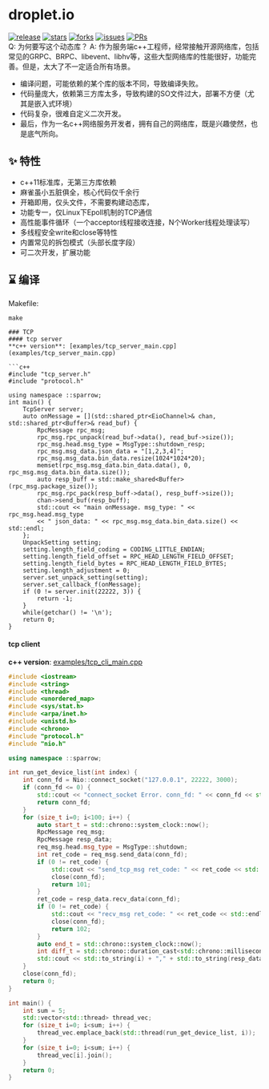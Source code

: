 # droplet.io

[![release](https://badgen.net/github/release/nazhizq/droplet.io?icon=github)](https://github.com/nazhizq/droplet.io/releases)
[![stars](https://badgen.net/github/stars/nazhizq/droplet.io?icon=github)](https://github.com/nazhizq/droplet.io/stargazers)
[![forks](https://badgen.net/github/forks/nazhizq/droplet.io?icon=github)](https://github.com/nazhizq/droplet.io/network/members)
[![issues](https://badgen.net/github/issues/nazhizq/droplet.io?icon=github)](https://github.com/nazhizq/droplet.io/issues)
[![PRs](https://badgen.net/github/prs/nazhizq/droplet.io?icon=github)](https://github.com/nazhizq/droplet.io/pulls)
<br>
Q: 为何要写这个动态库？
A: 作为服务端c++工程师，经常接触开源网络库，包括常见的GRPC、BRPC、libevent、libhv等，这些大型网络库的性能很好，功能完善。但是，太大了不一定适合所有场景。
  * 编译问题，可能依赖的某个库的版本不同，导致编译失败。
  * 代码量庞大，依赖第三方库太多，导致构建的SO文件过大，部署不方便（尤其是嵌入式环境）
  * 代码复杂，很难自定义二次开发。
  * 最后，作为一名c++网络服务开发者，拥有自己的网络库，既是兴趣使然，也是底气所向。

## ✨ 特性
- c++11标准库，无第三方库依赖
- 麻雀虽小五脏俱全，核心代码仅千余行
- 开箱即用，仅头文件，不需要构建动态库，
- 功能专一，仅Linux下Epoll机制的TCP通信
- 高性能事件循环（一个acceptor线程接收连接，N个Worker线程处理读写）
- 多线程安全write和close等特性
- 内置常见的拆包模式（头部长度字段）
- 可二次开发，扩展功能


## ⌛️ 编译

Makefile:
```shell
make

### TCP
#### tcp server
**c++ version**: [examples/tcp_server_main.cpp](examples/tcp_server_main.cpp)

```c++
#include "tcp_server.h"
#include "protocol.h"

using namespace ::sparrow;
int main() {
    TcpServer server;
    auto onMessage = [](std::shared_ptr<EioChannel>& chan, std::shared_ptr<Buffer>& read_buf) {
        RpcMessage rpc_msg;
        rpc_msg.rpc_unpack(read_buf->data(), read_buf->size());
        rpc_msg.head.msg_type = MsgType::shutdown_resp;
        rpc_msg.msg_data.json_data = "[1,2,3,4]";
        rpc_msg.msg_data.bin_data.resize(1024*1024*20);
        memset(rpc_msg.msg_data.bin_data.data(), 0, rpc_msg.msg_data.bin_data.size());
        auto resp_buff = std::make_shared<Buffer>(rpc_msg.package_size());
        rpc_msg.rpc_pack(resp_buff->data(), resp_buff->size());
        chan->send_buf(resp_buff);
        std::cout << "main onMessage. msg_type: " << rpc_msg.head.msg_type
        << " json_data: " << rpc_msg.msg_data.bin_data.size() << std::endl;
    };
    UnpackSetting setting;
    setting.length_field_coding = CODING_LITTLE_ENDIAN;
    setting.length_field_offset = RPC_HEAD_LENGTH_FIELD_OFFSET;
    setting.length_field_bytes = RPC_HEAD_LENGTH_FIELD_BYTES;
    setting.length_adjustment = 0;
    server.set_unpack_setting(setting);
    server.set_callback_f(onMessage);
    if (0 != server.init(22222, 3)) {
        return -1;
    }
    while(getchar() != '\n');
    return 0;
}
```

#### tcp client
**c++ version**: [examples/tcp_cli_main.cpp](examples/tcp_cli_main.cpp)

```c++
#include <iostream>
#include <string>
#include <thread>
#include <unordered_map>
#include <sys/stat.h>
#include <arpa/inet.h>
#include <unistd.h>
#include <chrono>
#include "protocol.h"
#include "nio.h"

using namespace ::sparrow;

int run_get_device_list(int index) {
    int conn_fd = Nio::connect_socket("127.0.0.1", 22222, 3000);
    if (conn_fd <= 0) {
        std::cout << "connect_socket Error. conn_fd: " << conn_fd << std::endl;
        return conn_fd;
    }
    for (size_t i=0; i<100; i++) {
        auto start_t = std::chrono::system_clock::now();
        RpcMessage req_msg;
        RpcMessage resp_data;
        req_msg.head.msg_type = MsgType::shutdown;
        int ret_code = req_msg.send_data(conn_fd);
        if (0 != ret_code) {
            std::cout << "send_tcp_msg ret_code: " << ret_code << std::endl;
            close(conn_fd);
            return 101;
        }
        ret_code = resp_data.recv_data(conn_fd);
        if (0 != ret_code) {
            std::cout << "recv_msg ret_code: " << ret_code << std::endl;
            close(conn_fd);
            return 102;
        }
        auto end_t = std::chrono::system_clock::now();
        int diff_t = std::chrono::duration_cast<std::chrono::milliseconds>(end_t-start_t).count();
        std::cout << std::to_string(i) + "," + std::to_string(resp_data.head.length) + "," + std::to_string(diff_t) << std::endl;
    }
    close(conn_fd);
    return 0;
}

int main() {
    int sum = 5;
    std::vector<std::thread> thread_vec;
    for (size_t i=0; i<sum; i++) {
        thread_vec.emplace_back(std::thread(run_get_device_list, i));
    }
    for (size_t i=0; i<sum; i++) {
        thread_vec[i].join();
    }
    return 0;
}
```
